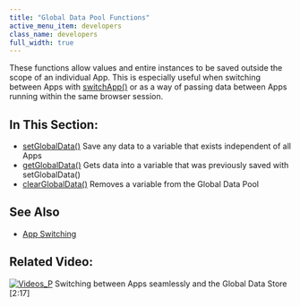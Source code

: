 ```yaml
---
title: "Global Data Pool Functions"
active_menu_item: developers
class_name: developers
full_width: true
---
```



These functions allow values and entire instances to be saved outside the scope of an individual App. This is especially useful when switching between Apps with [switchApp()](/developers/documentation/scripting-apis/client-api/app-functions/switchapp) or as a way of passing data between Apps running within the same browser session.

## In This Section:

 - [setGlobalData()](/developers/documentation/scripting-apis/client-api/global-data-pool-functions/setglobaldata)
    Save any data to a variable that exists independent of all Apps
 - [getGlobalData()](/developers/documentation/scripting-apis/client-api/global-data-pool-functions/getglobaldata)
    Gets data into a variable that was previously saved with setGlobalData()
 - [clearGlobalData()](/developers/documentation/scripting-apis/client-api/global-data-pool-functions/clearglobaldata)
    Removes a variable from the Global Data Pool

## See Also

 - [App Switching](/developers/documentation/scripting-apis/client-scripting-overview/scripting-with-javascript/important-details/app-switching)

## Related Video:

[![Videos\_P](/img/docs/videos_p.png)](http://www.youtube.com/v/pUY3PXct_wk?autoplay=1&hd=1&fs=1&showsearch=0&rel=0&) Switching between Apps seamlessly and the Global Data Store [2:17]


